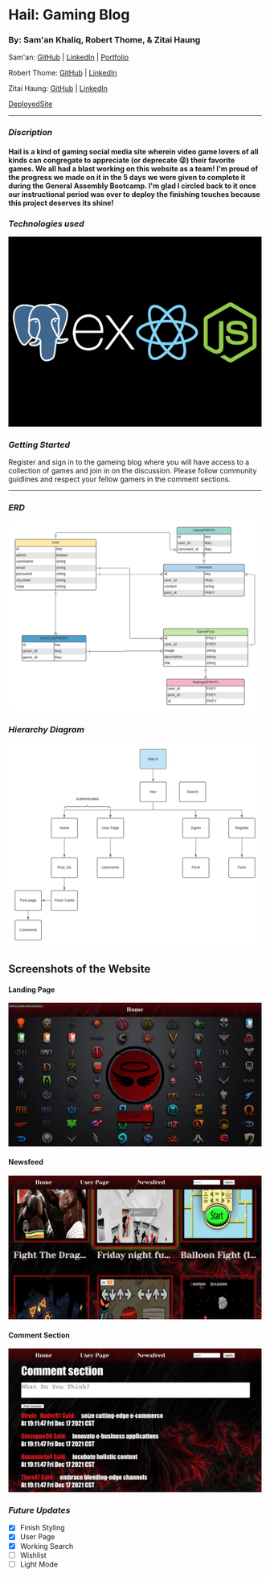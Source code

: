 # Hail: Gaming Blog

### By: Sam'an Khaliq, Robert Thome, & Zitai Haung
Sam'an: [GitHub](https://github.com/SamanKhaliq47) | [LinkedIn](https://www.linkedin.com/in/saman-khaliq/) | [Portfolio](https://www.samankhaliq.com/)

Robert Thome: [GitHub](https://github.com/robertthome) | [LinkedIn](https://www.linkedin.com/in/robertthome/)

Zitai Haung: [GitHub](https://github.com/Zitai01) | [LinkedIn](https://www.linkedin.com/in/zitai-huang/)

[DeployedSite](https://hail-gaming.herokuapp.com/)

***

### ***Discription***

#### Hail is a kind of gaming social media site wherein video game lovers of all kinds can congregate to appreciate (or deprecate :stuck_out_tongue_winking_eye:) their favorite games. We all had a blast working on this website as a team! I'm proud of the progress we made on it in the 5 days we were given to complete it during the General Assembly Bootcamp. I'm glad I circled back to it once our instructional period was over to deploy the finishing touches because this project deserves its shine!


### ***Technologies used***

![tech](mdImgs/PERN.png)

### ***Getting Started***

Register and sign in to the gameing blog where you will have access to a collection of games and join in on the discussion. Please follow community guidlines and respect your fellow gamers in the comment sections.

***

### ***ERD***

![Hierarchy](mdImgs/Hail.png)

### ***Hierarchy Diagram***

![Hierarchy](mdImgs/Hail_CHD%20(1).png)

## Screenshots of the Website

#### Landing Page
![Landing Page](./mdImgs/LandingPage.png)

#### Newsfeed
![Newsfeed](./mdImgs/Newsfeed.png)

#### Comment Section
![Comment Section](./mdImgs/CommentSection.png)

### ***Future Updates***

- [x] Finish Styling
- [x] User Page
- [x] Working Search
- [ ] Wishlist
- [ ] Light Mode